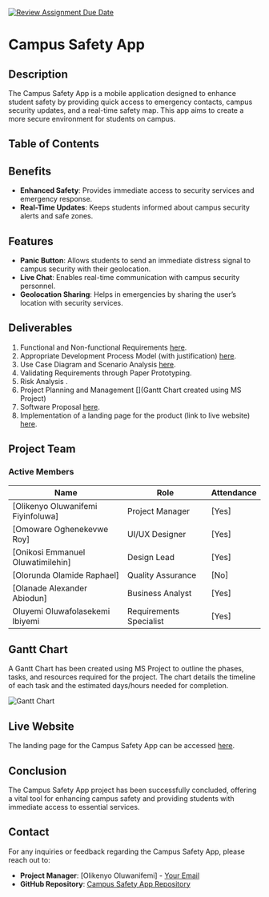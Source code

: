 [![Review Assignment Due Date](https://classroom.github.com/assets/deadline-readme-button-22041afd0340ce965d47ae6ef1cefeee28c7c493a6346c4f15d667ab976d596c.svg)](https://classroom.github.com/a/lXZMpMC4)
# Campus Safety App

## Description
The Campus Safety App is a mobile application designed to enhance student safety by providing quick access to emergency contacts, campus security updates, and a real-time safety map. This app aims to create a more secure environment for students on campus.
## Table of Contents
## Benefits
- **Enhanced Safety**: Provides immediate access to security services and emergency response.
- **Real-Time Updates**: Keeps students informed about campus security alerts and safe zones.

## Features
- **Panic Button**: Allows students to send an immediate distress signal to campus security with their geolocation.
- **Live Chat**: Enables real-time communication with campus security personnel.
- **Geolocation Sharing**: Helps in emergencies by sharing the user’s location with security services.

## Deliverables
1. Functional and Non-functional Requirements [here](https://github.com/Babcock-SENG/campus-safety-app-beef-and-broccoli-e/blob/main/Requirements%20Analysis.md).
2. Appropriate Development Process Model (with justification) [here](https://github.com/Babcock-SENG/campus-safety-app-beef-and-broccoli-e/blob/main/Process%20Models%20and%20Scenario%20Analysis.md).
3. Use Case Diagram and Scenario Analysis [here](https://github.com/Babcock-SENG/campus-safety-app-beef-and-broccoli-e/blob/main/UseCase%20Diagram.md).
4. Validating Requirements through Paper Prototyping.
5. Risk Analysis [](link_to_live_website).
6. Project Planning and Management [](Gantt Chart created using MS Project)
7. Software Proposal [here](https://github.com/Babcock-SENG/campus-safety-app-beef-and-broccoli-e/blob/main/Software%20Proposal.md).
8. Implementation of a landing page for the product (link to live website) [here](https://babcock-seng.github.io/campus-safety-app-beef-and-broccoli-e/).

## Project Team
### Active Members
| Name                     | Role                     | Attendance  |
|--------------------------|--------------------------|-------------|
| [Olikenyo Oluwanifemi Fiyinfoluwa]         | Project Manager           | [Yes]    |
| [Omoware Oghenekevwe Roy]         | UI/UX Designer            | [Yes]    |
| [Onikosi Emmanuel Oluwatimilehin]         | Design Lead          | [Yes]    |
| [Olorunda Olamide Raphael]         | Quality Assurance         | [No]    |
| [Olanade Alexander Abiodun]         | Business Analyst          | [Yes]    |
| Oluyemi Oluwafolasekemi Ibiyemi     | Requirements Specialist | [Yes]   |


## Gantt Chart
A Gantt Chart has been created using MS Project to outline the phases, tasks, and resources required for the project. The chart details the timeline of each task and the estimated days/hours needed for completion.

![Gantt Chart](link_to_gantt_chart_image)

## Live Website
The landing page for the Campus Safety App can be accessed [here](https://babcock-seng.github.io/campus-safety-app-beef-and-broccoli-e/).

## Conclusion
The Campus Safety App project has been successfully concluded, offering a vital tool for enhancing campus safety and providing students with immediate access to essential services.

## Contact
For any inquiries or feedback regarding the Campus Safety App, please reach out to:

- **Project Manager**: [Olikenyo Oluwanifemi] - [Your Email](mailto:phillipnifemi@gmail.com)
- **GitHub Repository**: [Campus Safety App Repository](https://github.com/Babcock-SENG/campus-safety-app-beef-and-broccoli-e/)

